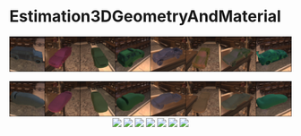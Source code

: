 # Estimation3DGeometryAndMaterial

<p align="center">
    <img src="images/all_valid_inp_epoch0.png">
</p>
<p align="center">
</p>

<p align="center">
    <img src="images/all_valid_out_epoch0.png">
    <img src="images/all_rotation_epoch0_1.gif">
    <img src="images/all_rotation_epoch0_2.gif">
    <img src="images/all_rotation_epoch0_3.gif">
    <img src="images/all_rotation_epoch0_4.gif">
    <img src="images/all_rotation_epoch0_5.gif">
    <img src="images/all_rotation_epoch0_6.gif">
    <img src="images/all_rotation_epoch0_7.gif">
</p>
